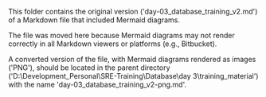 This folder contains the original version ('day-03_database_training_v2.md') of a Markdown file that included Mermaid diagrams.

The file was moved here because Mermaid diagrams may not render correctly in all Markdown viewers or platforms (e.g., Bitbucket).

A converted version of the file, with Mermaid diagrams rendered as images ('PNG'), should be located in the parent directory ('D:\Development_Personal\SRE-Training\Database\day 3\training_material') with the name 'day-03_database_training_v2-png.md'.